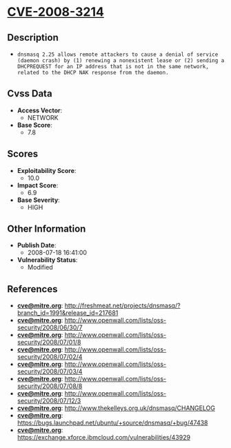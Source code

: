 
# [CVE-2008-3214](https://cve.mitre.org/cgi-bin/cvename.cgi?name=CVE-2008-3214)

## Description

- `dnsmasq 2.25 allows remote attackers to cause a denial of service (daemon crash) by (1) renewing a nonexistent lease or (2) sending a DHCPREQUEST for an IP address that is not in the same network, related to the DHCP NAK response from the daemon.`

## Cvss Data

- **Access Vector**:
  - NETWORK
- **Base Score**:
  - 7.8

## Scores

- **Exploitability Score**:
  - 10.0
- **Impact Score**:
  - 6.9
- **Base Severity**:
  - HIGH

## Other Information

- **Publish Date**:
  - 2008-07-18 16:41:00
- **Vulnerability Status**:
  - Modified

## References

- **cve@mitre.org**: http://freshmeat.net/projects/dnsmasq/?branch_id=1991&release_id=217681
- **cve@mitre.org**: http://www.openwall.com/lists/oss-security/2008/06/30/7
- **cve@mitre.org**: http://www.openwall.com/lists/oss-security/2008/07/01/8
- **cve@mitre.org**: http://www.openwall.com/lists/oss-security/2008/07/02/4
- **cve@mitre.org**: http://www.openwall.com/lists/oss-security/2008/07/03/4
- **cve@mitre.org**: http://www.openwall.com/lists/oss-security/2008/07/08/8
- **cve@mitre.org**: http://www.openwall.com/lists/oss-security/2008/07/12/3
- **cve@mitre.org**: http://www.thekelleys.org.uk/dnsmasq/CHANGELOG
- **cve@mitre.org**: https://bugs.launchpad.net/ubuntu/+source/dnsmasq/+bug/47438
- **cve@mitre.org**: https://exchange.xforce.ibmcloud.com/vulnerabilities/43929
